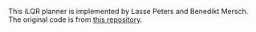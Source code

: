 This iLQR planner is implemented by Lasse Peters and Benedikt Mersch. The original code is from [this repository](https://github.com/lassepe/pyILQR).